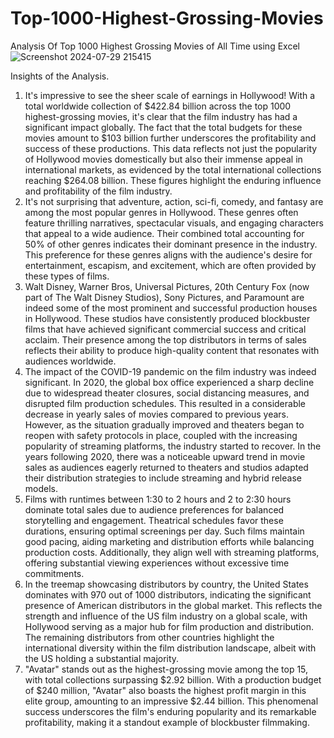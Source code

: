 # Top-1000-Highest-Grossing-Movies
Analysis Of Top 1000 Highest Grossing Movies of All Time using Excel
![Screenshot 2024-07-29 215415](https://github.com/user-attachments/assets/a80bc7d9-494b-481c-8959-5ca78ffe2998)

Insights of the Analysis.
1. It's impressive to see the sheer scale of earnings in Hollywood! With a total worldwide collection of $422.84 billion across the top 1000 highest-grossing movies, it's clear that the film industry has had a significant impact globally. The fact that the total budgets for these movies amount to $103 billion further underscores the profitability and success of these productions. This data reflects not just the popularity of Hollywood movies domestically but also their immense appeal in international markets, as evidenced by the total international collections reaching $264.08 billion. These figures highlight the enduring influence and profitability of the film industry.
2. It's not surprising that adventure, action, sci-fi, comedy, and fantasy are among the most popular genres in Hollywood. These genres often feature thrilling narratives, spectacular visuals, and engaging characters that appeal to a wide audience. Their combined total accounting for 50% of other genres indicates their dominant presence in the industry. This preference for these genres aligns with the audience's desire for entertainment, escapism, and excitement, which are often provided by these types of films.
3. Walt Disney, Warner Bros, Universal Pictures, 20th Century Fox (now part of The Walt Disney Studios), Sony Pictures, and Paramount are indeed some of the most prominent and successful production houses in Hollywood. These studios have consistently produced blockbuster films that have achieved significant commercial success and critical acclaim. Their presence among the top distributors in terms of sales reflects their ability to produce high-quality content that resonates with audiences worldwide.
4. The impact of the COVID-19 pandemic on the film industry was indeed significant. In 2020, the global box office experienced a sharp decline due to widespread theater closures, social distancing measures, and disrupted film production schedules. This resulted in a considerable decrease in yearly sales of movies compared to previous years.
However, as the situation gradually improved and theaters began to reopen with safety protocols in place, coupled with the increasing popularity of streaming platforms, the industry started to recover. In the years following 2020, there was a noticeable upward trend in movie sales as audiences eagerly returned to theaters and studios adapted their distribution strategies to include streaming and hybrid release models.
5. Films with runtimes between 1:30 to 2 hours and 2 to 2:30 hours dominate total sales due to audience preferences for balanced storytelling and engagement. Theatrical schedules favor these durations, ensuring optimal screenings per day. Such films maintain good pacing, aiding marketing and distribution efforts while balancing production costs. Additionally, they align well with streaming platforms, offering substantial viewing experiences without excessive time commitments.
6. In the treemap showcasing distributors by country, the United States dominates with 970 out of 1000 distributors, indicating the significant presence of American distributors in the global market. This reflects the strength and influence of the US film industry on a global scale, with Hollywood serving as a major hub for film production and distribution. The remaining distributors from other countries highlight the international diversity within the film distribution landscape, albeit with the US holding a substantial majority.
7. "Avatar" stands out as the highest-grossing movie among the top 15, with total collections surpassing $2.92 billion. With a production budget of $240 million, "Avatar" also boasts the highest profit margin in this elite group, amounting to an impressive $2.44 billion. This phenomenal success underscores the film's enduring popularity and its remarkable profitability, making it a standout example of blockbuster filmmaking.

